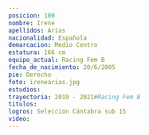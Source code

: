 ```yaml
---
posicion: 100
nombre: Irene
apellidos: Arias
nacionalidad: Española
demarcacion: Medio Centro
estatura: 166 cm
equipo_actual: Racing Fem B
fecha_de_nacimiento: 20/6/2005
pie: Derecho
foto: irenearias.jpg
estudios:
trayectoria: 2019 - 2021#Racing Fem B
titulos:
logros: Selección Cántabra sub 15
video:
---
```

